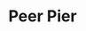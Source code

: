 ---
pid: pt148
title: Peer Pier
location_transcription: Water/Penn Treaty Park
coordinates: "[-75.128073702787, 39.965503754235]"
zipcode: '19125'
gen_neighborhood: River Wards
neighborhood: Fishtown,Kensington
outside_phl: 
age: '64'
age_range: 60-69
instagram: 
image_file_name: pt_148.jpg
proposal_transcription: The pier re-imagined as a welcoming place where people //get
  together to not be strangers//.
topic: Unity
topic_summary: '0'
type: Infrastructure,Space
keywords_other: 
credit: Jack
image_labels: 
twitter: 
facebook: 
permalink: "/monuments/pt148/"
layout: item-page
---